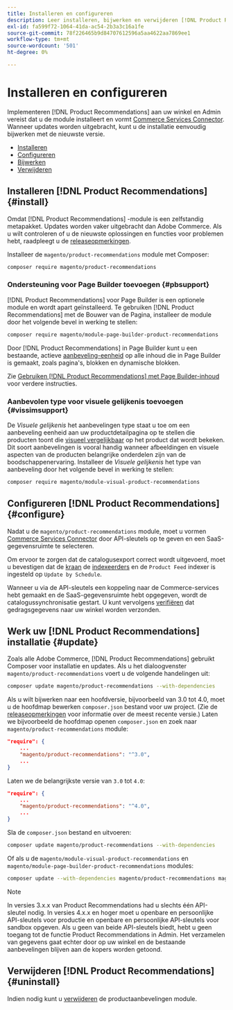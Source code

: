 ```yaml
---
title: Installeren en configureren
description: Leer installeren, bijwerken en verwijderen [!DNL Product Recommendations].
exl-id: fa599f72-1064-41da-ac54-2b3a3c16a1fe
source-git-commit: 78f226465b9d84707612596a5aa4622aa7869ee1
workflow-type: tm+mt
source-wordcount: '501'
ht-degree: 0%

---
```


# Installeren en configureren

Implementeren [!DNL Product Recommendations] aan uw winkel en Admin vereist dat u de module installeert en vormt [Commerce Services Connector](../landing/saas.md). Wanneer updates worden uitgebracht, kunt u de installatie eenvoudig bijwerken met de nieuwste versie.

- [Installeren](#install)
- [Configureren](#configure)
- [Bijwerken](#update)
- [Verwijderen](#uninstall)

## Installeren [!DNL Product Recommendations] {#install}

Omdat [!DNL Product Recommendations] -module is een zelfstandig metapakket. Updates worden vaker uitgebracht dan Adobe Commerce. Als u wilt controleren of u de nieuwste oplossingen en functies voor problemen hebt, raadpleegt u de [releaseopmerkingen](release-notes.md).

Installeer de `magento/product-recommendations` module met Composer:

```bash
composer require magento/product-recommendations
```

### Ondersteuning voor Page Builder toevoegen {#pbsupport}

[!DNL Product Recommendations] voor Page Builder is een optionele module en wordt apart geïnstalleerd. Te gebruiken [!DNL Product Recommendations] met de Bouwer van de Pagina, installeer de module door het volgende bevel in werking te stellen:

```bash
composer require magento/module-page-builder-product-recommendations
```

Door [!DNL Product Recommendations] in Page Builder kunt u een bestaande, actieve [aanbeveling-eenheid](https://experienceleague.adobe.com/docs/commerce-admin/page-builder/add-content/recommendations.html) op alle inhoud die in Page Builder is gemaakt, zoals pagina&#39;s, blokken en dynamische blokken.

Zie [Gebruiken [!DNL Product Recommendations] met Page Builder-inhoud](page-builder.md) voor verdere instructies.

### Aanbevolen type voor visuele gelijkenis toevoegen {#vissimsupport}

De _Visuele gelijkenis_ het aanbevelingen type staat u toe om een aanbeveling eenheid aan uw productdetailpagina op te stellen die producten toont die [visueel vergelijkbaar](type.md#visualsim) op het product dat wordt bekeken. Dit soort aanbevelingen is vooral handig wanneer afbeeldingen en visuele aspecten van de producten belangrijke onderdelen zijn van de boodschappenervaring. Installeer de _Visuele gelijkenis_ het type van aanbeveling door het volgende bevel in werking te stellen:

```bash
composer require magento/module-visual-product-recommendations
```

## Configureren [!DNL Product Recommendations] {#configure}

Nadat u de `magento/product-recommendations` module, moet u vormen [Commerce Services Connector](https://experienceleague.adobe.com/docs/commerce-admin/config/services/saas.html) door API-sleutels op te geven en een SaaS-gegevensruimte te selecteren.

Om ervoor te zorgen dat de catalogusexport correct wordt uitgevoerd, moet u bevestigen dat de [kraan](https://experienceleague.adobe.com/docs/commerce-operations/configuration-guide/cli/configure-cron-jobs.html) de [indexeerders](https://experienceleague.adobe.com/docs/commerce-operations/configuration-guide/cli/manage-indexers.html) en de `Product Feed` indexer is ingesteld op `Update by Schedule`.

Wanneer u via de API-sleutels een koppeling naar de Commerce-services hebt gemaakt en de SaaS-gegevensruimte hebt opgegeven, wordt de catalogussynchronisatie gestart. U kunt vervolgens [verifiëren](verify.md) dat gedragsgegevens naar uw winkel worden verzonden.

## Werk uw [!DNL Product Recommendations] installatie {#update}

Zoals alle Adobe Commerce, [!DNL Product Recommendations] gebruikt Composer voor installatie en updates. Als u het dialoogvenster `magento/product-recommendations` voert u de volgende handelingen uit:

```bash
composer update magento/product-recommendations --with-dependencies
```

Als u wilt bijwerken naar een hoofdversie, bijvoorbeeld van 3.0 tot 4.0, moet u de hoofdmap bewerken `composer.json` bestand voor uw project. (Zie de [releaseopmerkingen](release-notes.md) voor informatie over de meest recente versie.) Laten we bijvoorbeeld de hoofdmap openen `composer.json` en zoek naar `magento/product-recommendations` module:

```json
"require": {
    ...
    "magento/product-recommendations": "^3.0",
    ...
}
```

Laten we de belangrijkste versie van `3.0` tot `4.0`:

```json
"require": {
    ...
    "magento/product-recommendations": "^4.0",
    ...
}
```

Sla de `composer.json` bestand en uitvoeren:

```bash
composer update magento/product-recommendations --with-dependencies
```

Of als u de `magento/module-visual-product-recommendations` en `magento/module-page-builder-product-recommendations` modules:

```bash
composer update --with-dependencies magento/product-recommendations magento/module-visual-product-recommendations magento/module-page-builder-product-recommendations
```

>[!NOTE]
>
> In versies 3.x.x van Product Recommendations had u slechts één API-sleutel nodig. In versies 4.x.x en hoger moet u openbare en persoonlijke API-sleutels voor productie en openbare en persoonlijke API-sleutels voor sandbox opgeven. Als u geen van beide API-sleutels biedt, hebt u geen toegang tot de functie Product Recommendations in Admin. Het verzamelen van gegevens gaat echter door op uw winkel en de bestaande aanbevelingen blijven aan de kopers worden getoond.

## Verwijderen [!DNL Product Recommendations] {#uninstall}

Indien nodig kunt u [verwijderen](https://experienceleague.adobe.com/docs/commerce-operations/installation-guide/tutorials/uninstall-modules.html) de productaanbevelingen module.

